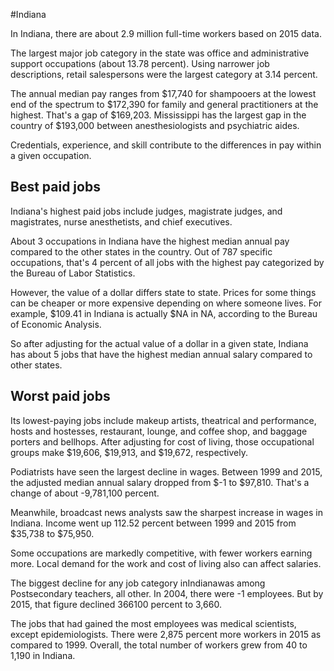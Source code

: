 

#Indiana

In Indiana, there are about 2.9 million full-time workers based on 2015 data.

The largest major job category in the state was office and administrative support occupations (about 13.78 percent). Using narrower job descriptions, retail salespersons were the largest category at 3.14 percent.
               
The annual median pay ranges from $17,740 for shampooers at the lowest end of the spectrum to  $172,390 for family and general practitioners at the highest. That's a gap of $169,203. Mississippi has the largest gap in the country of $193,000 between anesthesiologists and psychiatric aides.
          
Credentials, experience, and skill contribute to the differences in pay within a given occupation.

## Best paid jobs
Indiana's highest paid jobs include <span class='occ_title_em'>judges, magistrate judges, and magistrates, nurse anesthetists</span>, and <span class='occ_title_em'>chief executives</span>.
               
About 3 occupations in Indiana have the highest median annual pay compared to the other states in the country. Out of 787 specific occupations, that's 4 percent of all jobs with the highest pay categorized by the Bureau of Labor Statistics.
               
However, the value of a dollar differs state to state. Prices for some things can be cheaper or more expensive depending on where someone lives. For example, $109.41 in Indiana is actually $NA in NA, according to the Bureau of Economic Analysis.
               
So after adjusting for the actual value of a dollar in a given state, Indiana has about 5 jobs that have the highest median annual salary compared to other states.
               
## Worst paid jobs

Its lowest-paying jobs include <span class='occ_title_em'>makeup artists, theatrical and performance</span>, <span class='occ_title_em'>hosts and hostesses, restaurant, lounge, and coffee shop</span>, and <span class='occ_title_em'>baggage porters and bellhops</span>. After adjusting for cost of living, those occupational groups make $19,606,  $19,913, and  $19,672, respectively.
               
<span class='occ_title_em'>Podiatrists</span> have seen the largest decline in wages. Between 1999 and 2015, the adjusted median annual salary dropped from $-1 to $97,810. That's a change of about -9,781,100 percent.
               
Meanwhile, <span class='occ_title_em'>broadcast news analysts</span> saw the sharpest increase in wages in Indiana. Income went up 112.52 percent between 1999 and 2015 from $35,738 to $75,950.

Some occupations are markedly competitive, with fewer workers earning more. Local demand for the work and cost of living also can affect salaries.

            
The biggest decline for any job category inIndianawas among <span class='occ_title_em'>Postsecondary teachers, all other</span>. In 2004, there were -1 employees. But by 2015, that figure declined 366100 percent to 3,660. 
               
The jobs that had gained the most employees was medical scientists, except epidemiologists. There were 2,875 percent more workers in 2015 as compared to 1999. Overall, the total number of workers grew from 40 to 1,190 in Indiana.
